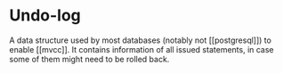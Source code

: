 # Undo-log
A data structure used by most databases (notably not [[postgresql]]) to enable [[mvcc]]. It contains information of all issued statements, in case some of them might need to be rolled back.
